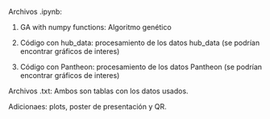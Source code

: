 Archivos .ipynb:

1. GA with numpy functions: Algoritmo genético

2. Código con hub_data: procesamiento de los datos hub_data (se podrían encontrar gráficos de interes)

3. Código con Pantheon: procesamiento de los datos Pantheon (se podrían encontrar gráficos de interes)

Archivos .txt: Ambos son tablas con los datos usados. 

Adicionaes: plots, poster de presentación y QR. 

